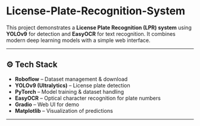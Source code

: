 # License-Plate-Recognition-System
This project demonstrates a **License Plate Recognition (LPR) system** using **YOLOv9** for detection and **EasyOCR** for text recognition. It combines modern deep learning models with a simple web interface.

---

## ⚙️ Tech Stack
- **Roboflow** – Dataset management & download
- **YOLOv9 (Ultralytics)** – License plate detection
- **PyTorch** – Model training & dataset handling
- **EasyOCR** – Optical character recognition for plate numbers
- **Gradio** – Web UI for demo
- **Matplotlib** – Visualization of predictions

---
